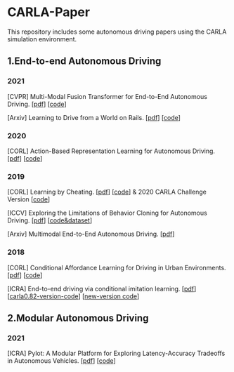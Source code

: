 # CARLA-Paper
This repository includes some autonomous driving papers using the CARLA simulation environment.
## 1.End-to-end Autonomous Driving 

### 2021
[CVPR] Multi-Modal Fusion Transformer for End-to-End Autonomous Driving. [[pdf](http://www.cvlibs.net/publications/Prakash2021CVPR.pdf)] [[code](https://github.com/autonomousvision/transfuser)]

[Arxiv] Learning to Drive from a World on Rails. [[pdf](https://arxiv.org/pdf/2105.00636.pdf)] [[code](https://github.com/dotchen/WorldOnRails)]

### 2020

[CORL] Action-Based Representation Learning for Autonomous Driving. [[pdf](https://arxiv.org/pdf/2008.09417.pdf)] [[code](https://github.com/yixiao1/Action-Based-Representation-Learning)]

### 2019

[CORL] Learning by Cheating. [[pdf](https://arxiv.org/pdf/1912.12294.pdf)] [[code](https://github.com/dotchen/LearningByCheating)] & 2020 CARLA Challenge Version [[code](https://github.com/bradyz/2020_CARLA_challenge)]

[ICCV] Exploring the Limitations of Behavior Cloning for Autonomous Driving. [[pdf](https://arxiv.org/pdf/1904.08980.pdf)] [[code&dataset](https://github.com/felipecode/coiltraine/blob/master/docs/exploring_limitations.md)] 

[Arxiv] Multimodal End-to-End Autonomous Driving. [[pdf](https://arxiv.org/pdf/1906.03199.pdf)] 

### 2018

[CORL] Conditional Affordance Learning for Driving in Urban Environments. [[pdf](https://arxiv.org/pdf/1806.06498.pdf)] [[code](https://github.com/niladridutt/Conditional-Affordance-Learning)] 

[ICRA] End-to-end driving via conditional imitation learning. [[pdf](https://arxiv.org/pdf/1710.02410.pdf)] [[carla0.82-version-code](https://github.com/carla-simulator/imitation-learning)] [[new-version code](https://github.com/felipecode/coiltraine)] 

## 2.Modular Autonomous Driving 

### 2021

[ICRA] Pylot: A Modular Platform for Exploring Latency-Accuracy Tradeoffs in Autonomous Vehicles. [[pdf](https://arxiv.org/pdf/2104.07830.pdf)] [[code](https://github.com/erdos-project/pylot)]
